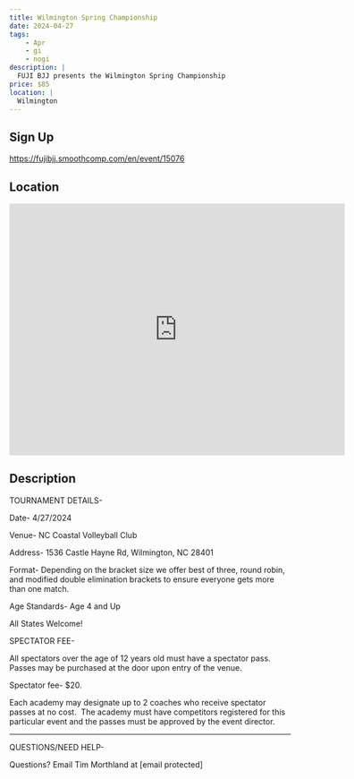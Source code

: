 ```yaml
---
title: Wilmington Spring Championship
date: 2024-04-27
tags:
    - Apr
    - gi 
    - nogi 
description: |
  FUJI BJJ presents the Wilmington Spring Championship
price: $85
location: |
  Wilmington
---
```

## Sign Up
https://fujibjj.smoothcomp.com/en/event/15076

## Location
<iframe src="https://www.google.com/maps/embed?pb=!1m18!1m12!1m3!1d12345.6789!2d-77.9257172!3d34.2655326!2m3!1f0!2f0!3f0!3m2!1i1024!2i768!4f13.1!3m3!1m2!1s0x0%3A0x0!2z34.2655326!5e0!3m2!1sen!2sus!4v1234567890" width="600" height="450" style="border:0;" allowfullscreen="" loading="lazy"></iframe>

## Description
TOURNAMENT DETAILS- 


Date- 4/27/2024


Venue- NC Coastal Volleyball Club


Address- 1536 Castle Hayne Rd, Wilmington, NC 28401


Format- Depending on the bracket size we offer best of three, round robin, and modified double elimination brackets to ensure everyone gets more than one match.


Age Standards- Age 4 and Up


All States Welcome!


SPECTATOR FEE-


All spectators over the age of 12 years old must have a spectator pass.  Passes may be purchased at the door upon entry of the venue.



Spectator fee- $20.



Each academy may designate up to 2 coaches who receive spectator passes at no cost.  The academy must have competitors registered for this particular event and the passes must be approved by the event director.


_______________________________________________________________________________


QUESTIONS/NEED HELP-


Questions? Email Tim Morthland at [email protected]